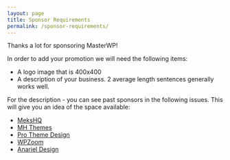 ```yaml
---
layout: page
title: Sponsor Requirements
permalink: /sponsor-requirements/
---
```

Thanks a lot for sponsoring MasterWP!

In order to add your promotion we will need the following items:

* A logo image that is 400x400
* A description of your business. 2 average length sentences generally works well.

For the description - you can see past sponsors in the following issues. This will give you an idea of the space available:

* [MeksHQ](http://mailchi.mp/d23d4daab2e4/issue-22-wordpress-economy-fake-email-and-seo-1178541)
* [MH Themes](http://us13.campaign-archive1.com/?u=bf5d11ade9be022f552b86e69&id=6804b86486)
* [Pro Theme Design](http://us13.campaign-archive1.com/?u=bf5d11ade9be022f552b86e69&id=8ddf616006)
* [WPZoom](http://us13.campaign-archive1.com/?u=bf5d11ade9be022f552b86e69&id=df359558d7)
* [Anariel Design](http://us13.campaign-archive2.com/?u=bf5d11ade9be022f552b86e69&id=15a314da11)
